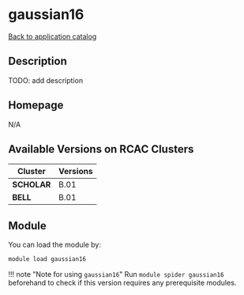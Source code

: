 # gaussian16

[Back to application catalog](../app_catalog.md)

## Description

TODO: add description

## Homepage

N/A

## Available Versions on RCAC Clusters

|Cluster|Versions|
|---|---|
**SCHOLAR**|B.01
**BELL**|B.01

## Module

You can load the module by:

```bash
module load gaussian16
```

!!! note "Note for using `gaussian16`"
    Run `module spider gaussian16` beforehand to check if this version requires any prerequisite modules.
